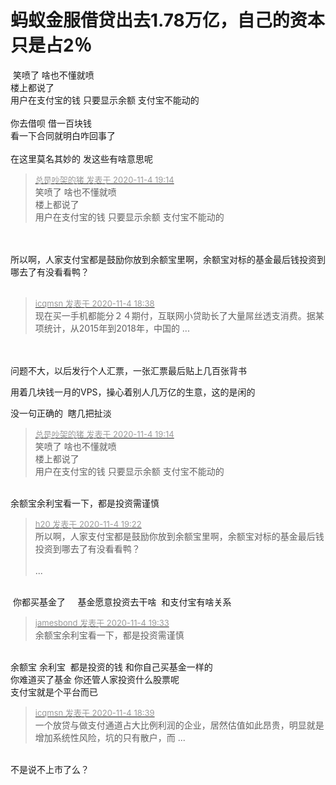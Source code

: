 # 蚂蚁金服借贷出去1.78万亿，自己的资本只是占2％


<img src="static/image/smiley/default/lol.gif" smilieid="12" border="0" alt="" /> 笑喷了 啥也不懂就喷<br />
楼上都说了<br />
用户在支付宝的钱 只要显示余额 支付宝不能动的<br />
<br />
你去借呗 借一百块钱<br />
看一下合同就明白咋回事了<br />
<br />
在这里莫名其妙的 发这些有啥意思呢

<div class="quote"><blockquote><font size="2"><a href="https://www.hostloc.com/forum.php?mod=redirect&amp;goto=findpost&amp;pid=9403124&amp;ptid=762434" target="_blank"><font color="#999999">总是吵架的猪 发表于 2020-11-4 19:14</font></a></font><br />
笑喷了 啥也不懂就喷<br />
楼上都说了<br />
用户在支付宝的钱 只要显示余额 支付宝不能动的</blockquote></div><br />
<br />
所以啊，人家支付宝都是鼓励你放到余额宝里啊，余额宝对标的基金最后钱投资到哪去了有没看看鸭？<img src="static/image/smiley/default/lol.gif" smilieid="12" border="0" alt="" /> <br />
<br />


<div class="quote"><blockquote><font size="2"><a href="https://www.hostloc.com/forum.php?mod=redirect&amp;goto=findpost&amp;pid=9402986&amp;ptid=762434" target="_blank"><font color="#999999">icqmsn 发表于 2020-11-4 18:38</font></a></font><br />
现在买一手机都能分２４期付，互联网小贷助长了大量屌丝透支消费。据某项统计，从2015年到2018年，中国的 ...</blockquote></div><br />
<br />
问题不大，以后发行个人汇票，一张汇票最后贴上几百张背书<img src="static/image/smiley/default/lol.gif" smilieid="12" border="0" alt="" />

用着几块钱一月的VPS，操心着别人几万亿的生意，这的是闲的

没一句正确的&nbsp;&nbsp;瞎几把扯淡

<div class="quote"><blockquote><font size="2"><a href="https://www.hostloc.com/forum.php?mod=redirect&amp;goto=findpost&amp;pid=9403124&amp;ptid=762434" target="_blank"><font color="#999999">总是吵架的猪 发表于 2020-11-4 19:14</font></a></font><br />
笑喷了 啥也不懂就喷<br />
楼上都说了<br />
用户在支付宝的钱 只要显示余额 支付宝不能动的</blockquote></div><br />
余额宝余利宝看一下，都是投资需谨慎<img id="aimg_q1pP5" onclick="zoom(this, this.src, 0, 0, 0)" class="zoom" src="https://cdn.jsdelivr.net/gh/hishis/forum-master/public/images/patch.gif" onmouseover="img_onmouseoverfunc(this)" onload="thumbImg(this)" border="0" alt="" />

<div class="quote"><blockquote><font size="2"><a href="https://www.hostloc.com/forum.php?mod=redirect&amp;goto=findpost&amp;pid=9403156&amp;ptid=762434" target="_blank"><font color="#999999">h20 发表于 2020-11-4 19:22</font></a></font><br />
所以啊，人家支付宝都是鼓励你放到余额宝里啊，余额宝对标的基金最后钱投资到哪去了有没看看鸭？ <br />
<br />
 ...</blockquote></div><br />
<img src="static/image/smiley/default/smile.gif" smilieid="1" border="0" alt="" /> 你都买基金了&nbsp; &nbsp;&nbsp;&nbsp;基金愿意投资去干啥&nbsp;&nbsp;和支付宝有啥关系<img id="aimg_gKKdK" onclick="zoom(this, this.src, 0, 0, 0)" class="zoom" src="https://cdn.jsdelivr.net/gh/hishis/forum-master/public/images/patch.gif" onmouseover="img_onmouseoverfunc(this)" onload="thumbImg(this)" border="0" alt="" />

<div class="quote"><blockquote><font size="2"><a href="https://www.hostloc.com/forum.php?mod=redirect&amp;goto=findpost&amp;pid=9403204&amp;ptid=762434" target="_blank"><font color="#999999">jamesbond 发表于 2020-11-4 19:33</font></a></font><br />
余额宝余利宝看一下，都是投资需谨慎</blockquote></div><br />
余额宝 余利宝&nbsp;&nbsp;都是投资的钱 和你自己买基金一样的 <br />
你难道买了基金 你还管人家投资什么股票呢<br />
支付宝就是个平台而已<img id="aimg_OpfZW" onclick="zoom(this, this.src, 0, 0, 0)" class="zoom" src="https://cdn.jsdelivr.net/gh/hishis/forum-master/public/images/patch.gif" onmouseover="img_onmouseoverfunc(this)" onload="thumbImg(this)" border="0" alt="" />

<div class="quote"><blockquote><font size="2"><a href="https://www.hostloc.com/forum.php?mod=redirect&amp;goto=findpost&amp;pid=9402996&amp;ptid=762434" target="_blank"><font color="#999999">icqmsn 发表于 2020-11-4 18:39</font></a></font><br />
一个放贷与做支付通道占大比例利润的企业，居然估值如此昂贵，明显就是增加系统性风险，坑的只有散户，而 ...</blockquote></div><br />
不是说不上市了么？
